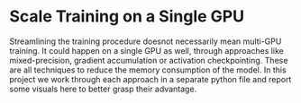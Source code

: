 # Scale Training on a Single GPU

Streamlining the training procedure doesnot necessarily mean multi-GPU training. It could happen on a single GPU as well, through approaches like mixed-precision, gradient accumulation or activation checkpointing. These are all techniques to reduce the memory consumption of the model. In this project we work through each approach in a separate python file and report some visuals here to better grasp their advantage.